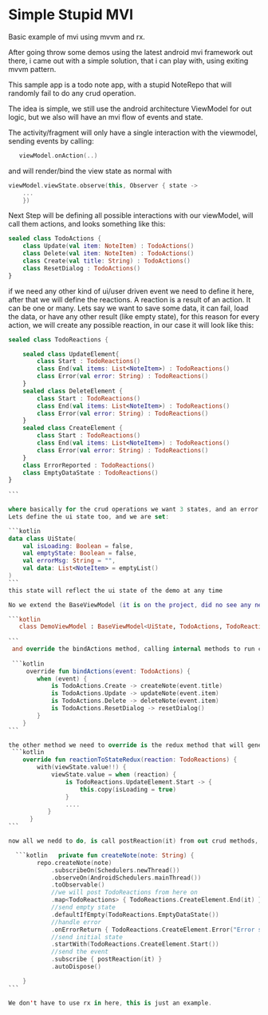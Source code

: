 # Simple Stupid MVI
Basic example of mvi using mvvm and rx.

After going throw some demos using the latest android mvi framework out there, i came out with a simple solution, that i can play with, using exiting mvvm pattern.

This sample app is a todo note app, with a stupid NoteRepo that will randomly fail to do any crud operation.

The idea is simple, we still use the android architecture ViewModel for out logic, but we also will have an mvi flow of events and state.

The activity/fragment will only have a single interaction with the viewmodel, sending events by calling:
```kotlin
   viewModel.onAction(..)
``` 
and will render/bind the view state as normal with 
```kotlin
viewModel.viewState.observe(this, Observer { state ->
    ...
    })
``` 

Next Step will be defining all possible interactions with our viewModel, will call them actions, and looks something like this:
```kotlin
sealed class TodoActions {
    class Update(val item: NoteItem) : TodoActions()
    class Delete(val item: NoteItem) : TodoActions()
    class Create(val title: String) : TodoActions()
    class ResetDialog : TodoActions()
}
``` 

if we need any other kind of ui/user driven event we need to define it here, after that we will define the reactions. A reaction is a result of an action. It can be one or many. Lets say we want to save some data, it can fail, load the data, or have any other result (like empty state), for this reason for every action, we will create any possible reaction, in our case it will look like this:
```kotlin
sealed class TodoReactions {

    sealed class UpdateElement{
        class Start : TodoReactions()
        class End(val items: List<NoteItem>) : TodoReactions()
        class Error(val error: String) : TodoReactions()
    }
    sealed class DeleteElement {
        class Start : TodoReactions()
        class End(val items: List<NoteItem>) : TodoReactions()
        class Error(val error: String) : TodoReactions()
    }
    sealed class CreateElement {
        class Start : TodoReactions()
        class End(val items: List<NoteItem>) : TodoReactions()
        class Error(val error: String) : TodoReactions()
    }
    class ErrorReported : TodoReactions()
    class EmptyDataState : TodoReactions()
}
  
```        

where basically for the crud operations we want 3 states, and an error toast event, and empty data state.
Lets define the ui state too, and we are set:

```kotlin
data class UiState(
    val isLoading: Boolean = false,
    val emptyState: Boolean = false,
    val errorMsg: String = "",
    val data: List<NoteItem> = emptyList()
)
```     
this state will reflect the ui state of the demo at any time

No we extend the BaseViewModel (it is on the project, did no see any need to create it as a separate library): 

```kotlin
   class DemoViewModel : BaseViewModel<UiState, TodoActions, TodoReactions>(UiState())
  
```        
 and override the bindActions method, calling internal methods to run crud operations
 
 ```kotlin
     override fun bindActions(event: TodoActions) {
        when (event) {
            is TodoActions.Create -> createNote(event.title)
            is TodoActions.Update -> updateNote(event.item)
            is TodoActions.Delete -> deleteNote(event.item)
            is TodoActions.ResetDialog -> resetDialog()
        }
    }
```  

the other method we need to override is the redux method that will generate a new state on reaction event received:
 ```kotlin
    override fun reactionToStateRedux(reaction: TodoReactions) {
        with(viewState.value!!) {
            viewState.value = when (reaction) {
                is TodoReactions.UpdateElement.Start -> {
                    this.copy(isLoading = true)
                }
                ....
           }
      }
```   

now all we nedd to do, is call postReaction(it) from out crud methods, here is an example:

  ```kotlin   private fun createNote(note: String) {
        repo.createNote(note)
            .subscribeOn(Schedulers.newThread())
            .observeOn(AndroidSchedulers.mainThread())
            .toObservable()
            //we will post TodoReactions from here on
            .map<TodoReactions> { TodoReactions.CreateElement.End(it) }
            //send empty state
            .defaultIfEmpty(TodoReactions.EmptyDataState())
            //handle error
            .onErrorReturn { TodoReactions.CreateElement.Error("Error saving note: ${it.message}") }
            //send initial state
            .startWith(TodoReactions.CreateElement.Start())
            //send the event
            .subscribe { postReaction(it) }
            .autoDispose()

    }
```  

We don't have to use rx in here, this is just an example.

